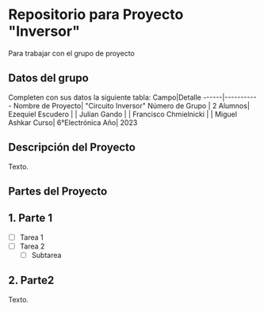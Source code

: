 # Repositorio para Proyecto "Inversor"
Para trabajar con el grupo de proyecto
## Datos del grupo
Completen con sus datos la siguiente tabla:
Campo|Detalle
------|-----------
Nombre de Proyecto| "Circuito Inversor"
Número de Grupo | 2
Alumnos| Ezequiel Escudero 
|  | Julian Gando
|  | Francisco Chmielnicki
|  | Miguel Ashkar
Curso| 6°Electrónica
Año| 2023

## Descripción del Proyecto
Texto.

## Partes del Proyecto

## 1. Parte 1
- [ ] Tarea 1
- [ ] Tarea 2
  - [ ] Subtarea

## 2. Parte2
Texto.
